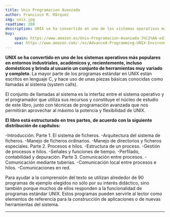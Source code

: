```yaml
---
title: Unix Programacion Avanzada
author: Francisco M. Márquez
img: unix.jpg
readtime: 280
description: UNIX se ha convertido en uno de los sistemas operativos más populares en entornos industriales, académicos y, recientemente, incluso domésticos y brinda al usuario un conjunto de herramientas muy variado y completo.
buy:
    spain: https://www.amazon.es/Unix-Programacion-Avanzada-3%C2%AA-edicion/dp/8478976035/ref=sr_1_13?__mk_es_ES=%C3%85M%C3%85%C5%BD%C3%95%C3%91&crid=3SF7Z3HZRS5OH&dib=eyJ2IjoiMSJ9.dSppnpUfvTMyqDBoOWCBOGAY-5MCNSycdFm8jKkvpOZxtsN1-2BFOqSxsw-Iuzx5rHeK-B_t1u6bZjZtESbR5DhKU6oI7-9PSMBaSmisbZFo-OBqyNlwzT4Rezkg5gKpL-e7aXLSI9CQQW5yCd-zJ3ybJO09TJexUJuQJN7ONypt6KX4tFKidc6DuxtiPCv2iUj6JwSU1Ul8WZktPV34qMcTn54MIxj_kfxmGNsyHG3iF6vnEtMBDCeeQMC_dgp7Vb5ky85ldVg0BZqMz7XKlFfbQbFkGcTrwj39NLW86WavdW5zCWTnKqlUgdnAeNCuChQoT5dfsQYLxcIJqvfftupy8FUTVf--UjPEcEaE6swxJlZ9wNdjRvR056ChbpOXVYgU1EUxOYR3kdncCVzEyzyNG-fhzJg6lDmDzxd7A78YjoP1g9asfuWgTSkXh3S-.pPg9ASeCbVhPmF7xXKq45Wi1LjYF9GIST-uvMIzrihw&dib_tag=se&keywords=unix&qid=1739487074&sprefix=unix%2Caps%2C111&sr=8-13
    usa: https://www.amazon.com/-/es/Advanced-Programming-UNIX-Environment-3rd/dp/0321637739/ref=sr_1_1?__mk_es_US=%C3%85M%C3%85%C5%BD%C3%95%C3%91&crid=32U0E21C8YNXE&dib=eyJ2IjoiMSJ9.NcJ2cSMSxGBfx3O_YH3Zy9JbAPoWUanZ-DbNFr7AJlGeVMHfozQB1uAEQaxtYPgSMnkJh1MtIoEAaxtLvGFUa7bs_V03SmmznxuJqQa0Ia-IRaEtexd4J9tN3WRgITxMFQZ0Nv-2JiI99nX8CExHSojKjXlhh0ZplVYyEp6kTP54nanYn37wMKyap-wS7N2V-DzaWxeKyxJz3At-Vy-A2YsxCUzMH-hCn1DS-fzyk-s.Jm2q2sn997fcQkHTcZteNQAigemfhV2jHHeHLceQkcU&dib_tag=se&keywords=Unix+Programacion+Avanzada&qid=1739488689&sprefix=unix+programacion+avanzada%2Caps%2C1115&sr=8-1
---
```


**UNIX se ha convertido en uno de los sistemas operativos más populares en entornos industriales, académicos y, recientemente, incluso domésticos y brinda al usuario un conjunto de herramientas muy variado y completo**. La mayor parte de los programas estándar en UNIX están escritos en lenguaje C, y hace uso de unas piezas básicas conocidas como llamadas al sistema (system calls).

El conjunto de llamadas al sistema es la interfaz entre el sistema operativo y el programador que utiliza sus recursos y constituye el núcleo de estudio de este libro, junto con técnicas de programación avanzada que nos permitirán aprovechar al máximo la potencia y flexibilidad de UNIX.

**El libro está estructurado en tres partes, de acuerdo con la siguiente distribución de capítulos:**

-Introducción. Parte 1. El sistema de ficheros.
-Arquitectura del sistema de ficheros. -Manejo de ficheros ordinarios.
-Manejo de directorios y ficheros especiales. Parte 2. Procesos e hilos.
-Estructura de un proceso.
-Gestión de procesos e hilos.
-Señales y funciones de tiempo.
-Perfilado, contabilidad y depuración. Parte 3. Comunicación entre procesos.
-Comunicación mediante tuberías. -Comunicación local entre procesos e hilos.
-Comunicaciones en red.

Para ayudar a la comprensión del texto se utilizan alrededor de 90 programas de ejemplo elegidos no sólo por su interés didáctico, sino también porque muchos de ellos responden a la funcionalidad de programas estándar UNIX. Estos programas pueden servirle al lector como elementos de referencia para la construcción de aplicaciones o de nuevas herramientas del sistema.

---
